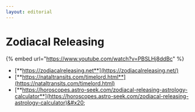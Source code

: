 ```yaml
---
layout: editorial
---
```


# Zodiacal Releasing

{% embed url="https://www.youtube.com/watch?v=PBSLHj8ddBc" %}

* [**https://zodiacalreleasing.net**](https://zodiacalreleasing.net/)
* [**https://nataltransits.com/timelord.html**](https://nataltransits.com/timelord.html)
* [**https://horoscopes.astro-seek.com/zodiacal-releasing-astrology-calculator**](https://horoscopes.astro-seek.com/zodiacal-releasing-astrology-calculator)&#x20;

<figure><img src="../../../../../.gitbook/assets/Screenshot 2024-02-10 at 4.55.26 PM.png" alt=""><figcaption></figcaption></figure>



